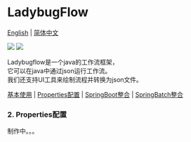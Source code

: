# LadybugFlow

[English](README.md) | [简体中文](README_CN.md)

![](https://img.shields.io/badge/license-Apache2.0-yellow)
![](https://img.shields.io/badge/Java-1.8-orange)

Ladybugflow是一个java的工作流框架，<br />
它可以在java中通过json运行工作流。<br />
我们还支持UI工具来绘制流程并转换为json文件。

[基本使用](README_CN.md) | [Properties配置](README_CN_PROPERTIES.md) | [SpringBoot整合](README_CN_SPRING_BOOT.md) | [SpringBatch整合](README_CN_SPRING_BATCH.md)

### 2. Properties配置

制作中。。。